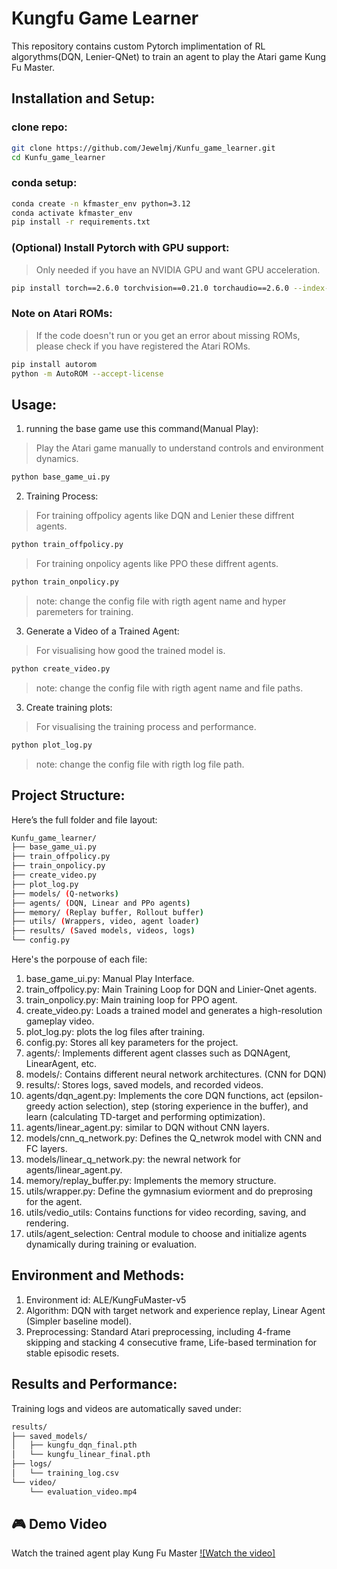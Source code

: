 # Kungfu Game Learner
This repository contains custom Pytorch implimentation of RL algorythms(DQN, Lenier-QNet) to train an agent to play the Atari game Kung Fu Master.

## Installation and Setup:
### clone repo:
```bash
git clone https://github.com/Jewelmj/Kunfu_game_learner.git
cd Kunfu_game_learner
```
### conda setup:
```bash
conda create -n kfmaster_env python=3.12
conda activate kfmaster_env
pip install -r requirements.txt
```
### (Optional) Install Pytorch with GPU support:
> Only needed if you have an NVIDIA GPU and want GPU acceleration.
```bash
pip install torch==2.6.0 torchvision==0.21.0 torchaudio==2.6.0 --index-url https://download.pytorch.org/whl/cu124
```
### Note on Atari ROMs:
> If the code doesn't run or you get an error about missing ROMs, please check if you have registered the Atari ROMs.
```bash
pip install autorom
python -m AutoROM --accept-license
```
## Usage:
1. running the base game use this command(Manual Play):
> Play the Atari game manually to understand controls and environment dynamics.
```bash
python base_game_ui.py
```
2. Training Process:
> For training offpolicy agents like DQN and Lenier these diffrent agents. 
```bash
python train_offpolicy.py
```
> For training onpolicy agents like PPO these diffrent agents. 
```bash
python train_onpolicy.py
```
> note: change the config file with rigth agent name and hyper paremeters for training.
3. Generate a Video of a Trained Agent:
> For visualising how good the trained model is.
```bash
python create_video.py
```
> note: change the config file with rigth agent name and file paths.
3. Create training plots:
> For visualising the training process and performance.
```bash
python plot_log.py
```
> note: change the config file with rigth log file path.
## Project Structure:
Here’s the full folder and file layout:
```bash
Kunfu_game_learner/
├── base_game_ui.py
├── train_offpolicy.py
├── train_onpolicy.py
├── create_video.py
├── plot_log.py
├── models/ (Q-networks)
├── agents/ (DQN, Linear and PPo agents)
├── memory/ (Replay buffer, Rollout buffer)
├── utils/ (Wrappers, video, agent loader)
├── results/ (Saved models, videos, logs)
└── config.py
```
Here's the porpouse of each file:
1. base_game_ui.py: Manual Play Interface.
2. train_offpolicy.py: Main Training Loop for DQN and Linier-Qnet agents.
3. train_onpolicy.py: Main training loop for PPO agent.
4. create_video.py: Loads a trained model and generates a high-resolution gameplay video.
5. plot_log.py: plots the log files after training.
6. config.py: Stores all key parameters for the project.
7. agents/: Implements different agent classes such as DQNAgent, LinearAgent, etc.
8. models/: Contains different neural network architectures. (CNN for DQN)
9. results/: Stores logs, saved models, and recorded videos.
10. agents/dqn_agent.py: Implements the core DQN functions, act (epsilon-greedy action selection), step (storing experience in the buffer), and learn (calculating TD-target and performing optimization).
11. agents/linear_agent.py: similar to DQN without CNN layers.
12. models/cnn_q_network.py: Defines the Q_netwrok model with CNN and FC layers.
13. models/linear_q_network.py: the newral network for agents/linear_agent.py.
14. memory/replay_buffer.py: Implements the memory structure.
15. utils/wrapper.py: Define the gymnasium eviorment and do preprosing for the agent.
16. utils/vedio_utils: Contains functions for video recording, saving, and rendering.
17. utils/agent_selection: Central module to choose and initialize agents dynamically during training or evaluation.

## Environment and Methods:
1. Environment id: ALE/KungFuMaster-v5 
2. Algorithm: DQN with target network and experience  replay, Linear Agent (Simpler baseline model).
3. Preprocessing: Standard Atari preprocessing, including 4-frame skipping and stacking 4 consecutive frame, Life-based termination for stable episodic resets.
## Results and Performance:
Training logs and videos are automatically saved under:
```bash
results/
├── saved_models/
│   ├── kungfu_dqn_final.pth
│   └── kungfu_linear_final.pth
├── logs/
│   └── training_log.csv
└── video/
    └── evaluation_video.mp4
```
## 🎮 Demo Video
Watch the trained agent play Kung Fu Master
[![Watch the video]](https://youtube.com/shorts/GNXz_VnIido?feature=share>)
